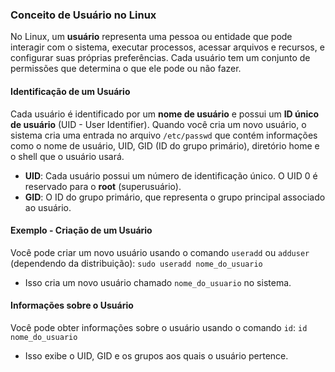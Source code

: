 ### **Conceito de Usuário no Linux**

No Linux, um **usuário** representa uma pessoa ou entidade que pode interagir com o sistema, executar processos, acessar arquivos e recursos, e configurar suas próprias preferências. Cada usuário tem um conjunto de permissões que determina o que ele pode ou não fazer.

#### **Identificação de um Usuário**

Cada usuário é identificado por um **nome de usuário** e possui um **ID único de usuário** (UID - User Identifier). Quando você cria um novo usuário, o sistema cria uma entrada no arquivo `/etc/passwd` que contém informações como o nome de usuário, UID, GID (ID do grupo primário), diretório home e o shell que o usuário usará.

- **UID**: Cada usuário possui um número de identificação único. O UID 0 é reservado para o **root** (superusuário).
- **GID**: O ID do grupo primário, que representa o grupo principal associado ao usuário.

#### **Exemplo - Criação de um Usuário**

Você pode criar um novo usuário usando o comando `useradd` ou `adduser` (dependendo da distribuição):
	`sudo useradd nome_do_usuario`

- Isso cria um novo usuário chamado `nome_do_usuario` no sistema.

#### **Informações sobre o Usuário**

Você pode obter informações sobre o usuário usando o comando `id`:
	`id nome_do_usuario`

- Isso exibe o UID, GID e os grupos aos quais o usuário pertence.

